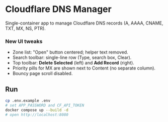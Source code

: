 # Cloudflare DNS Manager

Single-container app to manage Cloudflare DNS records (A, AAAA, CNAME, TXT, MX, NS, PTR).

### New UI tweaks
- Zone list: "Open" button centered; helper text removed.
- Search toolbar: single-line row (Type, search box, Clear).
- Top toolbar: **Delete Selected** (left) and **Add Record** (right).
- Priority pills for MX are shown next to Content (no separate column).
- Bouncy page scroll disabled.

## Run
```bash
cp .env.example .env
# set APP_PASSWORD and CF_API_TOKEN
docker compose up --build -d
# open http://localhost:8080
```
